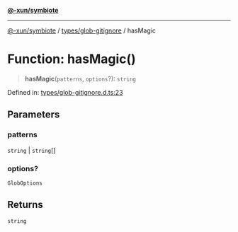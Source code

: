 [**@-xun/symbiote**](../../../README.md)

***

[@-xun/symbiote](../../../README.md) / [types/glob-gitignore](../README.md) / hasMagic

# Function: hasMagic()

> **hasMagic**(`patterns`, `options`?): `string`

Defined in: [types/glob-gitignore.d.ts:23](https://github.com/Xunnamius/symbiote/blob/559506ed93a747d618979a74bc2b1db446959ba9/types/glob-gitignore.d.ts#L23)

## Parameters

### patterns

`string` | `string`[]

### options?

`GlobOptions`

## Returns

`string`
